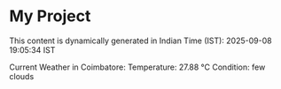 # My Project

This content is dynamically generated in Indian Time (IST): 2025-09-08 19:05:34 IST


Current Weather in Coimbatore:
Temperature: 27.88 °C
Condition: few clouds

